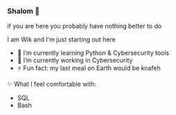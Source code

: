 ### Shalom 👋
if you are here you probably have nothing better to do

I am Wik and I'm just starting out here

- 🌱 I’m currently learning Python & Cybersecurity tools
- 🔭 I’m currently working in Cybersecurity
- ⚡ Fun fact: my last meal on Earth would be knafeh

✨ What I feel comfortable with:
- SQL
- Bash
